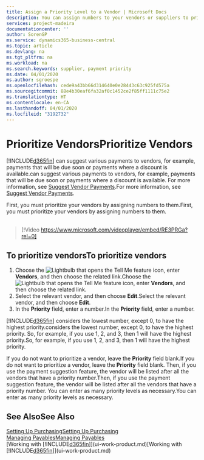 ```yaml
---
title: Assign a Priority Level to a Vendor | Microsoft Docs
description: You can assign numbers to your vendors or suppliers to prioritize them and facilitate payment suggestions in Business Central.
services: project-madeira
documentationcenter: ''
author: SorenGP
ms.service: dynamics365-business-central
ms.topic: article
ms.devlang: na
ms.tgt_pltfrm: na
ms.workload: na
ms.search.keywords: supplier, payment priority
ms.date: 04/01/2020
ms.author: sgroespe
ms.openlocfilehash: cede9a43bb66d314640e0e28443c63c925fd575a
ms.sourcegitcommit: 88e4b30eaf6fa32af0c1452ce2f85ff1111c75e2
ms.translationtype: HT
ms.contentlocale: en-CA
ms.lasthandoff: 04/01/2020
ms.locfileid: "3192732"
---
```

# <a name="prioritize-vendors"></a><span data-ttu-id="cee22-103">Prioritize Vendors</span><span class="sxs-lookup"><span data-stu-id="cee22-103">Prioritize Vendors</span></span>
[!INCLUDE[d365fin](includes/d365fin_md.md)] <span data-ttu-id="cee22-104">can suggest various payments to vendors, for example, payments that will be due soon or payments where a discount is available.</span><span class="sxs-lookup"><span data-stu-id="cee22-104">can suggest various payments to vendors, for example, payments that will be due soon or payments where a discount is available.</span></span> <span data-ttu-id="cee22-105">For more information, see [Suggest Vendor Payments](payables-how-suggest-vendor-payments.md).</span><span class="sxs-lookup"><span data-stu-id="cee22-105">For more information, see [Suggest Vendor Payments](payables-how-suggest-vendor-payments.md).</span></span>

<span data-ttu-id="cee22-106">First, you must prioritize your vendors by assigning numbers to them.</span><span class="sxs-lookup"><span data-stu-id="cee22-106">First, you must prioritize your vendors by assigning numbers to them.</span></span>
<br><br>
> [!Video https://www.microsoft.com/videoplayer/embed/RE3PRGa?rel=0]

## <a name="to-prioritize-vendors"></a><span data-ttu-id="cee22-107">To prioritize vendors</span><span class="sxs-lookup"><span data-stu-id="cee22-107">To prioritize vendors</span></span>
1. <span data-ttu-id="cee22-108">Choose the ![Lightbulb that opens the Tell Me feature](media/ui-search/search_small.png "Tell me what you want to do") icon, enter **Vendors**, and then choose the related link.</span><span class="sxs-lookup"><span data-stu-id="cee22-108">Choose the ![Lightbulb that opens the Tell Me feature](media/ui-search/search_small.png "Tell me what you want to do") icon, enter **Vendors**, and then choose the related link.</span></span>
2. <span data-ttu-id="cee22-109">Select the relevant vendor, and then choose **Edit**.</span><span class="sxs-lookup"><span data-stu-id="cee22-109">Select the relevant vendor, and then choose **Edit**.</span></span>
3. <span data-ttu-id="cee22-110">In the **Priority** field, enter a number.</span><span class="sxs-lookup"><span data-stu-id="cee22-110">In the **Priority** field, enter a number.</span></span>

[!INCLUDE[d365fin](includes/d365fin_md.md)] <span data-ttu-id="cee22-111">considers the lowest number, except 0, to have the highest priority.</span><span class="sxs-lookup"><span data-stu-id="cee22-111">considers the lowest number, except 0, to have the highest priority.</span></span> <span data-ttu-id="cee22-112">So, for example, if you use 1, 2, and 3, then 1 will have the highest priority.</span><span class="sxs-lookup"><span data-stu-id="cee22-112">So, for example, if you use 1, 2, and 3, then 1 will have the highest priority.</span></span>

<span data-ttu-id="cee22-113">If you do not want to prioritize a vendor, leave the **Priority** field blank.</span><span class="sxs-lookup"><span data-stu-id="cee22-113">If you do not want to prioritize a vendor, leave the **Priority** field blank.</span></span> <span data-ttu-id="cee22-114">Then, if you use the payment suggestion feature, the vendor will be listed after all the vendors that have a priority number.</span><span class="sxs-lookup"><span data-stu-id="cee22-114">Then, if you use the payment suggestion feature, the vendor will be listed after all the vendors that have a priority number.</span></span> <span data-ttu-id="cee22-115">You can enter as many priority levels as necessary.</span><span class="sxs-lookup"><span data-stu-id="cee22-115">You can enter as many priority levels as necessary.</span></span>

## <a name="see-also"></a><span data-ttu-id="cee22-116">See Also</span><span class="sxs-lookup"><span data-stu-id="cee22-116">See Also</span></span>
[<span data-ttu-id="cee22-117">Setting Up Purchasing</span><span class="sxs-lookup"><span data-stu-id="cee22-117">Setting Up Purchasing</span></span>](purchasing-setup-purchasing.md)  
[<span data-ttu-id="cee22-118">Managing Payables</span><span class="sxs-lookup"><span data-stu-id="cee22-118">Managing Payables</span></span>](payables-manage-payables.md)  
<span data-ttu-id="cee22-119">[Working with [!INCLUDE[d365fin](includes/d365fin_md.md)]](ui-work-product.md)</span><span class="sxs-lookup"><span data-stu-id="cee22-119">[Working with [!INCLUDE[d365fin](includes/d365fin_md.md)]](ui-work-product.md)</span></span>
